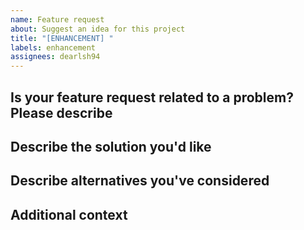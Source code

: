 ```yaml
---
name: Feature request
about: Suggest an idea for this project
title: "[ENHANCEMENT] "
labels: enhancement
assignees: dearlsh94
---
```


## Is your feature request related to a problem? Please describe

<!-- A clear and concise description of what the problem is. Ex. I'm always frustrated when [...] -->

## Describe the solution you'd like

<!-- A clear and concise description of what you want to happen -->

## Describe alternatives you've considered

<!-- A clear and concise description of any alternative solutions or features you've considered -->

## Additional context

<!-- Add any other context or screenshots about the feature request here -->

